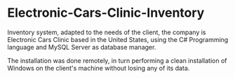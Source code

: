 # Electronic-Cars-Clinic-Inventory
Inventory system, adapted to the needs of the client, the company is Electronic Cars Clinic based in the United States, using the C# Programming language and MySQL Server as database manager.

The installation was done remotely, in turn performing a clean installation of Windows on the client's machine without losing any of its data.
